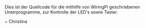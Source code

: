Dies ist der Quellcode für die mithilfe von WiringPi geschriebenen Unterprogramme, zur Kontrolle der  LED's sowie Taster.

~ Christina
